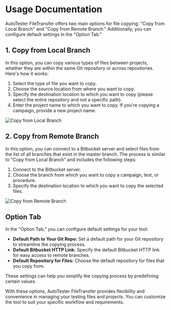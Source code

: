 # Usage Documentation

AutoTester FileTransfer offers two main options for file copying: "Copy from Local Branch" and "Copy from Remote Branch." Additionally, you can configure default settings in the "Option Tab."

## 1. Copy from Local Branch

In this option, you can copy various types of files between projects, whether they are within the same Git repository or across repositories. Here's how it works:

1. Select the type of file you want to copy.
2. Choose the source location from where you want to copy.
3. Specify the destination location to which you want to copy (please select the entire repository and not a specific path).
4. Enter the project name to which you want to copy. If you're copying a campaign, provide a new project name.

![Copy from Local Branch](copy_from_local_branch.png)

## 2. Copy from Remote Branch

In this option, you can connect to a Bitbucket server and select files from the list of all branches that exist in the master branch. The process is similar to "Copy from Local Branch" and includes the following steps:

1. Connect to the Bitbucket server.
2. Choose the branch from which you want to copy a campaign, test, or procedure.
3. Specify the destination location to which you want to copy the selected files.

![Copy from Remote Branch](https://example.com/images/copy_from_remote_branch.png)

## Option Tab

In the "Option Tab," you can configure default settings for your tool:

- **Default Path to Your Git Repo:** Set a default path for your Git repository to streamline the copying process.
- **Default Bitbucket HTTP Link:** Specify the default Bitbucket HTTP link for easy access to remote branches.
- **Default Repository for Files:** Choose the default repository for files that you copy from.

These settings can help you simplify the copying process by predefining certain values.

With these options, AutoTester FileTransfer provides flexibility and convenience in managing your testing files and projects. You can customize the tool to suit your specific workflow and requirements.

